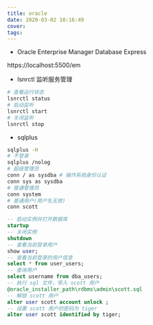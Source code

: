 ```yaml
---
title: oracle
date: 2020-03-02 10:16:49
cover:
tags:
---
```


<!-- more -->

- Oracle Enterprise Manager Database Express

https://localhost:5500/em

- lsnrctl 监听服务管理

```sh
# 查看运行状态
lsnrctl status
# 启动监听
lsnrctl start
# 关闭监听
lsnrctl stop
```

- sqlplus 

```sh
sqlplus -H
# 不登录
sqlplus /nolog
# 超级管理员
conn / as sysdba # 操作系统身份认证
conn sys as sysdba
# 普通管理员
conn system
# 普通用户(用户名无效)
conn scott
```

```sql plus
-- 启动实例并打开数据库
startup
-- 关闭实例
shutdown
-- 查看当前登录用户
show user;
-- 查看当前登录的用户信息
select * from user_users;
-- 查询用户
select username from dba_users;
-- 执行 sql 文件，导入 scott 用户
@oracle_installer_path\rdbms\admin\scott.sql
-- 解锁 scott 用户
alter user scott account unlock ; 
-- 设置 scott 用户的密码为 tiger
alter user scott identified by tiger;
```
